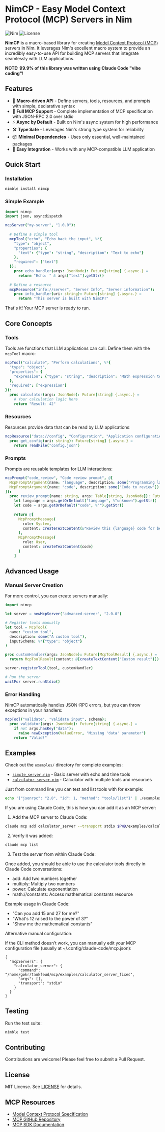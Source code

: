 # NimCP - Easy Model Context Protocol (MCP) Servers in Nim

![Nim](https://img.shields.io/badge/nim-2.0+-blue.svg)
![License](https://img.shields.io/badge/license-MIT-green.svg)

**NimCP** is a macro-based library for creating [Model Context Protocol (MCP)](https://modelcontextprotocol.io) servers in Nim. It leverages Nim's excellent macro system to provide an incredibly easy-to-use API for building MCP servers that integrate seamlessly with LLM applications.

**NOTE: 99.9% of this library was written using Claude Code "vibe coding"!**

## Features

- 🚀 **Macro-driven API** - Define servers, tools, resources, and prompts with simple, declarative syntax
- 📡 **Full MCP Support** - Complete implementation of MCP specification with JSON-RPC 2.0 over stdio
- ⚡ **Async by Default** - Built on Nim's async system for high performance
- 🛠️ **Type Safe** - Leverages Nim's strong type system for reliability
- 📦 **Minimal Dependencies** - Uses only essential, well-maintained packages
- 🔧 **Easy Integration** - Works with any MCP-compatible LLM application

## Quick Start

### Installation

```bash
nimble install nimcp
```

### Simple Example

```nim
import nimcp
import json, asyncdispatch

mcpServer("my-server", "1.0.0"):
  
  # Define a simple tool
  mcpTool("echo", "Echo back the input", %*{
    "type": "object",
    "properties": {
      "text": {"type": "string", "description": "Text to echo"}
    },
    "required": ["text"]
  }):
    proc echo_handler(args: JsonNode): Future[string] {.async.} =
      return "Echo: " & args["text"].getStr()
  
  # Define a resource  
  mcpResource("info://server", "Server Info", "Server information"):
    proc info_handler(uri: string): Future[string] {.async.} =
      return "This server is built with NimCP!"
```

That's it! Your MCP server is ready to run.

## Core Concepts

### Tools

Tools are functions that LLM applications can call. Define them with the `mcpTool` macro:

```nim
mcpTool("calculate", "Perform calculations", %*{
  "type": "object",
  "properties": {
    "expression": {"type": "string", "description": "Math expression to evaluate"}
  },
  "required": ["expression"]
}):
  proc calculator(args: JsonNode): Future[string] {.async.} =
    # Your calculation logic here
    return "Result: 42"
```

### Resources

Resources provide data that can be read by LLM applications:

```nim
mcpResource("data://config", "Configuration", "Application configuration"):
  proc get_config(uri: string): Future[string] {.async.} =
    return readFile("config.json")
```

### Prompts

Prompts are reusable templates for LLM interactions:

```nim
mcpPrompt("code_review", "Code review prompt", @[
  McpPromptArgument(name: "language", description: some("Programming language")),
  McpPromptArgument(name: "code", description: some("Code to review"))
]):
  proc review_prompt(name: string, args: Table[string, JsonNode]): Future[seq[McpPromptMessage]] {.async.} =
    let language = args.getOrDefault("language", %"unknown").getStr()
    let code = args.getOrDefault("code", %"").getStr()
    
    return @[
      McpPromptMessage(
        role: System,
        content: createTextContent(&"Review this {language} code for best practices and potential issues.")
      ),
      McpPromptMessage(
        role: User,
        content: createTextContent(code)
      )
    ]
```

## Advanced Usage

### Manual Server Creation

For more control, you can create servers manually:

```nim
import nimcp

let server = newMcpServer("advanced-server", "2.0.0")

# Register tools manually
let tool = McpTool(
  name: "custom_tool",
  description: some("A custom tool"),
  inputSchema: %*{"type": "object"}
)

proc customHandler(args: JsonNode): Future[McpToolResult] {.async.} =
  return McpToolResult(content: @[createTextContent("Custom result")])

server.registerTool(tool, customHandler)

# Run the server
waitFor server.runStdio()
```

### Error Handling

NimCP automatically handles JSON-RPC errors, but you can throw exceptions in your handlers:

```nim
mcpTool("validate", "Validate input", schema):
  proc validator(args: JsonNode): Future[string] {.async.} =
    if not args.hasKey("data"):
      raise newException(ValueError, "Missing 'data' parameter")
    return "Valid!"
```

## Examples

Check out the `examples/` directory for complete examples:

- [`simple_server.nim`](examples/simple_server.nim) - Basic server with echo and time tools
- [`calculator_server.nim`](examples/calculator_server.nim) - Calculator with multiple tools and resources

Just from command line you can test and list tools with for example:
```bash
echo '{"jsonrpc": "2.0", "id": 1, "method": "tools/list"}' | ./examples/calculator_server
```

If you are using Claude Code, this is how you can add it as an MCP server:

1. Add the MCP server to Claude Code:
```bash
claude mcp add calculator_server --transport stdio $PWD/examples/calculator_server
```

2. Verify it was added:

```bash
claude mcp list
```

3. Test the server from within Claude Code:

Once added, you should be able to use the calculator tools directly in Claude Code conversations:

  - add: Add two numbers together
  - multiply: Multiply two numbers
  - power: Calculate exponentiation
  - math://constants: Access mathematical constants resource

Example usage in Claude Code:

  - "Can you add 15 and 27 for me?"
  - "What's 12 raised to the power of 3?"
  - "Show me the mathematical constants"

Alternative manual configuration:

If the CLI method doesn't work, you can manually edit your MCP configuration file (usually at ~/.config/claude-code/mcp.json):

    {
      "mcpServers": {
        "calculator_server": {
          "command": "/home/gokr/tankfeud/mcp/examples/calculator_server_fixed",
          "args": [],
          "transport": "stdio"
        }
      }
    }

## Testing

Run the test suite:

```bash
nimble test
```


## Contributing

Contributions are welcome! Please feel free to submit a Pull Request.

## License

MIT License. See [LICENSE](LICENSE) for details.

## MCP Resources

- [Model Context Protocol Specification](https://modelcontextprotocol.io)
- [MCP GitHub Repository](https://github.com/modelcontextprotocol/modelcontextprotocol)
- [MCP SDK Documentation](https://modelcontextprotocol.io/docs)